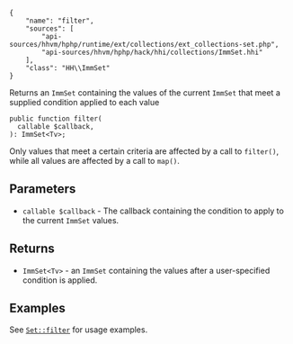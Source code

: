 ``` yamlmeta
{
    "name": "filter",
    "sources": [
        "api-sources/hhvm/hphp/runtime/ext/collections/ext_collections-set.php",
        "api-sources/hhvm/hphp/hack/hhi/collections/ImmSet.hhi"
    ],
    "class": "HH\\ImmSet"
}
```




Returns an ` ImmSet ` containing the values of the current `` ImmSet `` that
meet a supplied condition applied to each value




``` Hack
public function filter(
  callable $callback,
): ImmSet<Tv>;
```




Only values that meet a certain criteria are affected by a call to
` filter() `, while all values are affected by a call to `` map() ``.




## Parameters




+ ` callable $callback ` - The callback containing the condition to apply to the
  current `` ImmSet `` values.




## Returns




* ` ImmSet<Tv> ` - an `` ImmSet `` containing the values after a user-specified
  condition is applied.




## Examples




See [` Set::filter `](</hack/reference/class/Set/filter/#examples>) for usage examples.
<!-- HHAPIDOC -->

